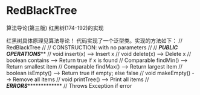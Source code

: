 # RedBlackTree
算法导论(第三版) 红黑树(174-192)的实现

红黑树具体原理见算法导论！
代码实现了一个泛型类。实现的方法如下：
// RedBlackTree
//
// CONSTRUCTION: with no parameters
//
// *************************PUBLIC OPERATIONS***************************
// void insert(x)			--> Insert x
// void delete(x)			--> Delete x
// boolean contains         --> Return true if x is found
// Comparable findMin()		--> Return smallest item
// Comparable findMax()		--> Return largest item
// boolean isEmpty()		--> Return true if empty; else false
// void makeEmpty()			--> Remove all items
// void printTree()			--> Print all items
// *************************ERRORS**************************************
// Throws Exception if error
